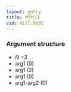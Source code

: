 ```yaml
---
layout: entry
title: གཏོག་√1
vid: Hill:0692
---
```

### Argument structure
* _N =3_
* arg1 (0)
* arg1 (2)
* arg1 (0)
* arg1-arg2 (0)
